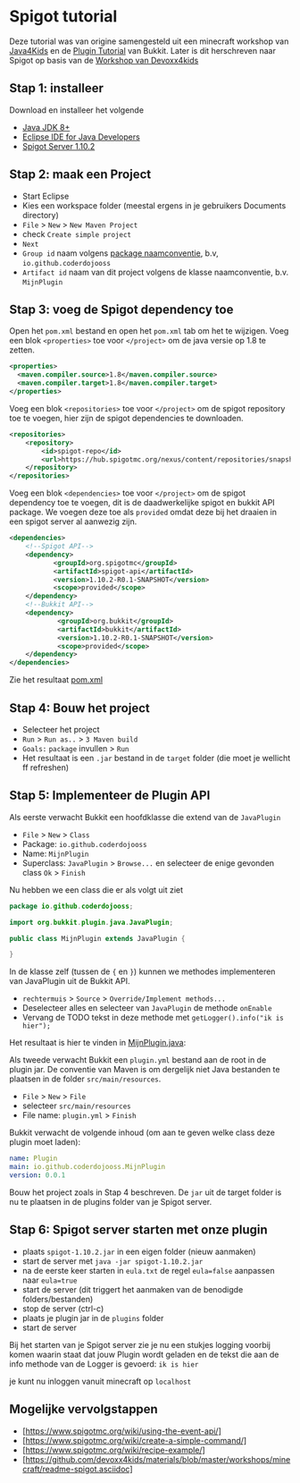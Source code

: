 # Spigot tutorial
Deze tutorial was van origine samengesteld uit een minecraft workshop van [Java4Kids](https://java4kids.java.net/minecraft-workshop/mar2013) en de [Plugin Tutorial](http://wiki.bukkit.org/Plugin_Tutorial) van Bukkit. Later is dit herschreven naar Spigot op basis van de [Workshop van Devoxx4kids](https://github.com/devoxx4kids/materials/blob/master/workshops/minecraft/readme-spigot.asciidoc)

## Stap 1: installeer
Download en installeer het volgende

* [Java JDK 8+](http://www.oracle.com/technetwork/java/javase/downloads/jdk8-downloads-2133151.html) 
* [Eclipse IDE for Java Developers](http://www.eclipse.org/downloads/packages/eclipse-ide-java-developers/neon1a)
* [Spigot Server 1.10.2](https://ci.mcadmin.net/job/Spigot/lastSuccessfulBuild/artifact/spigot-1.10.2.jar)

## Stap 2: maak een Project

* Start Eclipse
* Kies een workspace folder (meestal ergens in je gebruikers Documents directory)
* `File` > `New` > `New Maven Project`
* check `Create simple project` 
* `Next`
* `Group id` naam volgens [package naamconventie](https://nl.wikipedia.org/wiki/Java_package), b.v, `io.github.coderdojooss`
* `Artifact id` naam van dit project volgens de klasse naamconventie, b.v. `MijnPlugin` 

## Stap 3: voeg de Spigot dependency toe

Open het `pom.xml` bestand en open het `pom.xml` tab om het te wijzigen.
Voeg een blok `<properties>` toe voor `</project>` om de java versie op 1.8 te zetten.

```xml
<properties>
  <maven.compiler.source>1.8</maven.compiler.source>
  <maven.compiler.target>1.8</maven.compiler.target>
</properties>
``` 

Voeg een blok `<repositories>` toe voor `</project>` om de spigot repository toe te voegen, hier zijn de spigot dependencies te downloaden.

```xml
<repositories>
    <repository>
        <id>spigot-repo</id>
        <url>https://hub.spigotmc.org/nexus/content/repositories/snapshots/</url>
    </repository>
</repositories>
``` 

Voeg een blok `<dependencies>` toe voor `</project>` om de spigot dependency toe te voegen, dit is de daadwerkelijke spigot en bukkit API package. We voegen deze toe als `provided` omdat deze bij het draaien in een spigot server al aanwezig zijn.

```xml
<dependencies>
    <!--Spigot API-->
    <dependency>
           <groupId>org.spigotmc</groupId>
           <artifactId>spigot-api</artifactId>
           <version>1.10.2-R0.1-SNAPSHOT</version>
           <scope>provided</scope>
    </dependency>
    <!--Bukkit API-->
    <dependency>
            <groupId>org.bukkit</groupId>
            <artifactId>bukkit</artifactId>
            <version>1.10.2-R0.1-SNAPSHOT</version>
            <scope>provided</scope>
    </dependency>
</dependencies>
```
Zie het resultaat [pom.xml](/pom.xml)

## Stap 4: Bouw het project
* Selecteer het project
* `Run` > `Run as..` > `3 Maven build`
* `Goals:` `package` invullen > `Run`
* Het resultaat is een `.jar` bestand in de `target` folder (die moet je wellicht ff refreshen)

## Stap 5: Implementeer de Plugin API
Als eerste verwacht Bukkit een hoofdklasse die extend van de `JavaPlugin`

* `File` > `New` > `Class` 
* Package: `io.github.coderdojooss`
* Name: `MijnPlugin`
* Superclass: `JavaPlugin` > `Browse...` en selecteer de enige gevonden class `Ok` > `Finish`

Nu hebben we een class die er als volgt uit ziet

```java
package io.github.coderdojooss;

import org.bukkit.plugin.java.JavaPlugin;

public class MijnPlugin extends JavaPlugin {

}
```

In de klasse zelf (tussen de `{` en `}`) kunnen we methodes implementeren van JavaPlugin uit de Bukkit API. 

* `rechtermuis` > `Source` > `Override/Implement methods...` 
* Deselecteer alles en selecteer van `JavaPlugin` de methode `onEnable` 
* Vervang de TODO tekst in deze methode met `getLogger().info("ik is hier");`

Het resultaat is hier te vinden in [MijnPlugin.java](/src/main/java/io/github/coderdojooss/MijnPlugin.java):

Als tweede verwacht Bukkit een `plugin.yml` bestand aan de root in de plugin jar. De conventie van Maven is om dergelijk niet Java bestanden te plaatsen in de folder `src/main/resources`. 
* `File` > `New` > `File` 
* selecteer `src/main/resources` 
* File name: `plugin.yml` > `Finish`

Bukkit verwacht de volgende inhoud (om aan te geven welke class deze plugin moet laden):

```yml
name: Plugin
main: io.github.coderdojooss.MijnPlugin
version: 0.0.1
```

Bouw het project zoals in Stap 4 beschreven. De `jar` uit de target folder is nu te plaatsen in de plugins folder van je Spigot server. 

## Stap 6: Spigot server starten met onze plugin

* plaats `spigot-1.10.2.jar` in een eigen folder (nieuw aanmaken)
* start de server met `java -jar spigot-1.10.2.jar` 
* na de eerste keer starten in `eula.txt` de regel `eula=false` aanpassen naar `eula=true`
* start de server (dit triggert het aanmaken van de benodigde folders/bestanden)
* stop de server (ctrl-c)
* plaats je plugin jar in de `plugins` folder
* start de server

Bij het starten van je Spigot server zie je nu een stukjes logging voorbij komen waarin staat dat jouw Plugin wordt geladen en de tekst die aan de info methode van de Logger is gevoerd: `ik is hier`

je kunt nu inloggen vanuit minecraft op `localhost`

## Mogelijke vervolgstappen

* [https://www.spigotmc.org/wiki/using-the-event-api/]
* [https://www.spigotmc.org/wiki/create-a-simple-command/]
* [https://www.spigotmc.org/wiki/recipe-example/]
* [https://github.com/devoxx4kids/materials/blob/master/workshops/minecraft/readme-spigot.asciidoc]
